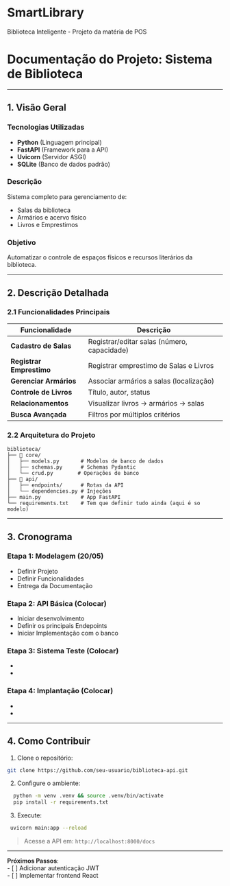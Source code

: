 # SmartLibrary
Biblioteca Inteligente -  Projeto da matéria de POS
# Documentação do Projeto: Sistema de Biblioteca

---

## 1. Visão Geral

### Tecnologias Utilizadas
- **Python** (Linguagem principal)
- **FastAPI** (Framework para a API)
- **Uvicorn** (Servidor ASGI)
- **SQLite** (Banco de dados padrão)  

### Descrição
Sistema completo para gerenciamento de:  
- Salas da biblioteca  
- Armários e acervo físico  
- Livros e Emprestimos 

### Objetivo
Automatizar o controle de espaços físicos e recursos literários da biblioteca.  


---

## 2. Descrição Detalhada

### 2.1 Funcionalidades Principais

| Funcionalidade          | Descrição                                  |
|-------------------------|--------------------------------------------|
| **Cadastro de Salas**   | Registrar/editar salas (número, capacidade)|
| **Registrar Emprestimo**| Registrar emprestimo de Salas e Livros    |
| **Gerenciar Armários**  | Associar armários a salas (localização)   |
| **Controle de Livros**  | Título, autor, status                    |
| **Relacionamentos**     | Visualizar livros → armários → salas      |
| **Busca Avançada**      | Filtros por múltiplos critérios           |

### 2.2 Arquitetura do Projeto

```
biblioteca/
├── 📁 core/
│   ├── models.py       # Modelos de banco de dados
│   ├── schemas.py      # Schemas Pydantic
│   └── crud.py        # Operações de banco
├── 📁 api/
│   ├── endpoints/      # Rotas da API
│   └── dependencies.py # Injeções
├── main.py             # App FastAPI
└── requirements.txt    # Tem que definir tudo ainda (aqui é so modelo)
 ```
---

## 3. Cronograma

### Etapa 1: Modelagem (20/05)
- Definir Projeto   
- Definir Funcionalidades 
- Entrega da Documentação  

### Etapa 2: API Básica (Colocar)
- Iniciar desenvolvimento 
- Definir os principais Endepoints 
- Iniciar Implementação com o banco 


### Etapa 3: Sistema Teste (Colocar)
- 
- 

### Etapa 4: Implantação (Colocar)
-
-  

---

## 4. Como Contribuir

1. Clone o repositório:
```bash
git clone https://github.com/seu-usuario/biblioteca-api.git
```

2. Configure o ambiente:
```bash
  python -m venv .venv && source .venv/bin/activate
  pip install -r requirements.txt
```
3. Execute:
 ```bash
  uvicorn main:app --reload
```

> Acesse a API em: `http://localhost:8000/docs`  

---

**Próximos Passos**:  
    - [ ] Adicionar autenticação JWT  
    - [ ] Implementar frontend React  
```
